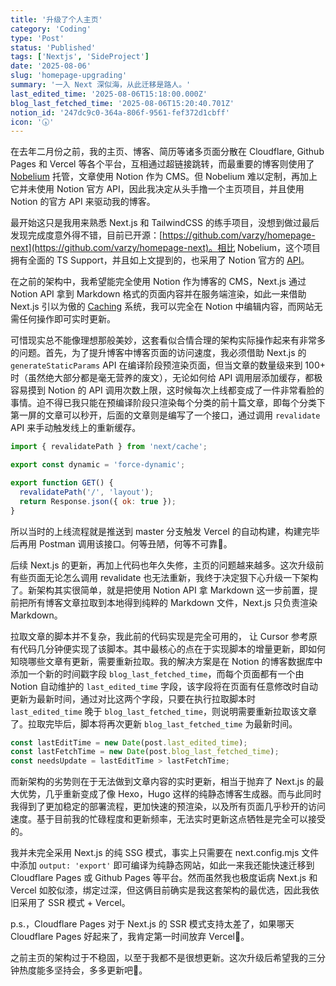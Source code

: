 ```yaml
---
title: '升级了个人主页'
category: 'Coding'
type: 'Post'
status: 'Published'
tags: ['Nextjs', 'SideProject']
date: '2025-08-06'
slug: 'homepage-upgrading'
summary: '一入 Next 深似海，从此迁移是路人。'
last_edited_time: '2025-08-06T15:18:00.000Z'
blog_last_fetched_time: '2025-08-06T15:20:40.701Z'
notion_id: '247dc9c0-364a-806f-9561-fef372d1cbff'
icon: '🕠'
---
```


在去年二月份之前，我的主页、博客、简历等诸多页面分散在 Cloudflare, Github Pages 和 Vercel 等各个平台，互相通过超链接跳转，而最重要的博客则使用了 [Nobelium](https://github.com/craigary/nobelium) 托管，文章使用 Notion 作为 CMS。但 Nobelium 难以定制，再加上它并未使用 Notion 官方 API，因此我决定从头手撸一个主页项目，并且使用 Notion 的官方 API 来驱动我的博客。

最开始这只是我用来熟悉 Next.js 和 TailwindCSS 的练手项目，没想到做过最后发现完成度意外得不错，目前已开源：[https://github.com/varzy/homepage-next](https://github.com/varzy/homepage-next)。相比 Nobelium，这个项目拥有全面的 TS Support，并且如上文提到的，也采用了 Notion 官方的 [API](https://developers.notion.com/)。

在之前的架构中，我希望能完全使用 Notion 作为博客的 CMS，Next.js 通过 Notion API 拿到 Markdown 格式的页面内容并在服务端渲染，如此一来借助 Next.js 引以为傲的 [Caching](https://nextjs.org/docs/app/guides/caching) 系统，我可以完全在 Notion 中编辑内容，而网站无需任何操作即可实时更新。

可惜现实总不能像理想那般美妙，这套看似合情合理的架构实际操作起来有非常多的问题。首先，为了提升博客中博客页面的访问速度，我必须借助 Next.js 的 `generateStaticParams` API 在编译阶段预渲染页面，但当文章的数量级来到 100+ 时（虽然绝大部分都是毫无营养的废文），无论如何给 API 调用层添加缓存，都极容易摸到 Notion 的 API 调用次数上限，这时候每次上线都变成了一件非常看脸的事情。迫不得已我只能在预编译阶段只渲染每个分类的前十篇文章，即每个分类下第一屏的文章可以秒开，后面的文章则是编写了一个接口，通过调用 `revalidate` API 来手动触发线上的重新缓存。

```javascript
import { revalidatePath } from 'next/cache';

export const dynamic = 'force-dynamic';

export function GET() {
  revalidatePath('/', 'layout');
  return Response.json({ ok: true });
}
```

所以当时的上线流程就是推送到 master 分支触发 Vercel 的自动构建，构建完毕后再用 Postman 调用该接口。何等丑陋，何等不可靠🤦。

后续 Next.js 的更新，再加上代码也年久失修，主页的问题越来越多。这次升级前有些页面无论怎么调用 revalidate 也无法重新，我终于决定狠下心升级一下架构了。新架构其实很简单，就是把使用 Notion API 拿 Markdown 这一步前置，提前把所有博客文章拉取到本地得到纯粹的 Markdown 文件，Next.js 只负责渲染 Markdown。

拉取文章的脚本并不复杂，我此前的代码实现是完全可用的， 让 Cursor 参考原有代码几分钟便实现了该脚本。其中最核心的点在于实现脚本的增量更新，即如何知晓哪些文章有更新，需要重新拉取。我的解决方案是在 Notion 的博客数据库中添加一个新的时间戳字段 `blog_last_fetched_time`，而每个页面都有一个由 Notion 自动维护的 `last_edited_time` 字段，该字段将在页面有任意修改时自动更新为最新时间，通过对比这两个字段，只要在执行拉取脚本时 `last_edited_time` 晚于 `blog_last_fetched_time`，则说明需要重新拉取该文章了。拉取完毕后，脚本将再次更新 `blog_last_fetched_time` 为最新时间。

```javascript
const lastEditTime = new Date(post.last_edited_time);
const lastFetchTime = new Date(post.blog_last_fetched_time);
const needsUpdate = lastEditTime > lastFetchTime;
```

而新架构的劣势则在于无法做到文章内容的实时更新，相当于抛弃了 Next.js 的最大优势，几乎重新变成了像 Hexo，Hugo 这样的纯静态博客生成器。而与此同时我得到了更加稳定的部署流程，更加快速的预渲染，以及所有页面几乎秒开的访问速度。基于目前我的忙碌程度和更新频率，无法实时更新这点牺牲是完全可以接受的。

我并未完全采用 Next.js 的纯 SSG 模式，事实上只需要在 next.config.mjs 文件中添加 `output: 'export'` 即可编译为纯静态网站，如此一来我还能快速迁移到 Cloudflare Pages 或 Github Pages 等平台。然而虽然我也极度诟病 Next.js 和 Vercel 如胶似漆，绑定过深，但这俩目前确实是我这套架构的最优选，因此我依旧采用了 SSR 模式 + Vercel。

p.s.，Cloudflare Pages 对于 Next.js 的 SSR 模式支持太差了，如果哪天 Cloudflare Pages 好起来了，我肯定第一时间放弃 Vercel🙈。

之前主页的架构过于不稳固，以至于我都不是很想更新。这次升级后希望我的三分钟热度能多坚持会，多多更新吧🌚。
